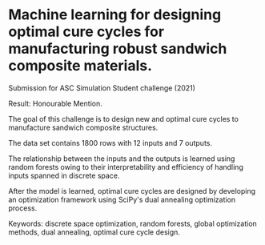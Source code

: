 # Machine learning for designing optimal cure cycles for manufacturing robust sandwich composite materials. 

Submission for ASC Simulation Student challenge (2021)

Result: Honourable Mention.

The goal of this challenge is to design new and optimal cure cycles to manufacture sandwich composite structures. 

The data set contains 1800 rows with 12 inputs and 7 outputs. 

The relationship between the inputs and the outputs is learned using random forests owing to their interpretability and efficiency of handling inputs spanned in discrete space. 

After the model is learned, optimal cure cycles are designed by developing an optimization framework using SciPy's dual annealing optimization process. 

Keywords: discrete space optimization, random forests, global optimization methods, dual annealing, optimal cure cycle design. 

